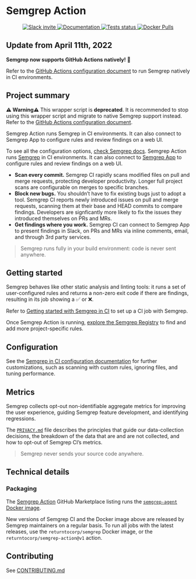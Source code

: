 # Semgrep Action

<p align="center">
  <a href="https://r2c.dev/slack">
      <img src="https://img.shields.io/badge/Slack-1.5K%2B%20members-black" alt="Slack invite" />
  </a>
  <a href="https://semgrep.dev/docs/semgrep-ci/">
      <img src="https://img.shields.io/badge/docs-semgrep.dev-purple" alt="Documentation" />
  </a>
  <a href="https://github.com/returntocorp/semgrep-action/actions/workflows/test.yml">
      <img src="https://github.com/returntocorp/semgrep-action/actions/workflows/test.yml/badge.svg" alt="Tests status" />
  </a>
  <a href="https://hub.docker.com/r/returntocorp/semgrep-agent">
    <img alt="Docker Pulls" src="https://img.shields.io/docker/pulls/returntocorp/semgrep-agent">
  </a>
</p>

## Update from April 11th, 2022

**Semgrep now supports GitHub Actions natively!** :tada:

Refer to the [GitHub Actions configuration document](https://semgrep.dev/docs/semgrep-ci/sample-ci-configs/#sample-github-actions-configuration-file) to run Semgrep natively in CI environments.

## Project summary

**:warning: Warning:warning:**
This wrapper script is **deprecated**. It is recommended to stop using this wrapper script and migrate to native Semgrep support instead. Refer to the [GitHub Actions configuration document](https://semgrep.dev/docs/semgrep-ci/sample-ci-configs/#sample-github-actions-configuration-file).  

Semgrep Action runs Semgrep in CI environments. It can also connect to Semgrep App to configure rules and review findings on a web UI.

To see all the configuration options, [check Semgrep docs](https://semgrep.dev/docs/semgrep-ci/sample-ci-configs/#sample-github-actions-configuration-file).
Semgrep Action runs [Semgrep](https://github.com/returntocorp/semgrep) in CI environments.
It can also connect to [Semgrep App](https://semgrep.dev/products/semgrep-app) to configure rules and review findings on a web UI.

- **Scan every commit.** Semgrep CI rapidly scans modified files on pull and merge requests, protecting developer productivity. Longer full project scans are configurable on merges to specific branches.
- **Block new bugs.** You shouldn’t have to fix existing bugs just to adopt a tool. Semgrep CI reports newly introduced issues on pull and merge requests, scanning them at their base and HEAD commits to compare findings. Developers are signficantly more likely to fix the issues they introduced themselves on PRs and MRs.
- **Get findings where you work.** Semgrep CI can connect to Semgrep App to present findings in Slack, on PRs and MRs via inline comments, email, and through 3rd party services.

> Semgrep runs fully in your build environment: code is never sent anywhere.

## Getting started

Semgrep behaves like other static analysis and linting tools:
it runs a set of user-configured rules and returns a non-zero exit code if there are findings,
resulting in its job showing a ✅ or ❌.

Refer to [Getting started with Semgrep in CI](https://semgrep.dev/docs/semgrep-ci/overview/) to set up a CI job with Semgrep.

Once Semgrep Action is running, [explore the Semgrep Registry](https://semgrep.dev/r) to find and add more project-specific rules.

## Configuration

See the [Semgrep in CI configuration documentation](https://semgrep.dev/docs/semgrep-ci/configuration-reference/) for further customizations, such as scanning with custom rules, ignoring files, and tuning performance.

## Metrics

Semgrep collects opt-out non-identifiable aggregate metrics for improving the user experience, guiding Semgrep feature development, and identifying regressions.

The [`PRIVACY.md`](PRIVACY.md) file describes the principles that guide our data-collection decisions, the breakdown of the data that are and are not collected, and how to opt-out of Semgrep CI’s metrics.

> Semgrep never sends your source code anywhere.

## Technical details

### Packaging

The [Semgrep Action](https://github.com/marketplace/actions/semgrep-action) GitHub Marketplace listing
runs the [`semgrep-agent` Docker image](https://hub.docker.com/r/returntocorp/semgrep-agent).

New versions of Semgrep CI and the Docker image above are released by Semgrep maintainers on a regular basis.
To run all jobs with the latest releases, use the `returntocorp/semgrep` Docker image, or the `returntocorp/semgrep-action@v1` action.

## Contributing

See [CONTRIBUTING.md](CONTRIBUTING.md)
